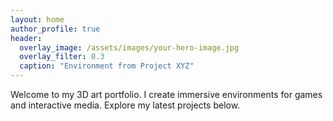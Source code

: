 ```yaml
---
layout: home
author_profile: true
header:
  overlay_image: /assets/images/your-hero-image.jpg
  overlay_filter: 0.3
  caption: "Environment from Project XYZ"
---
```


Welcome to my 3D art portfolio. I create immersive environments for games and interactive media. Explore my latest projects below.

